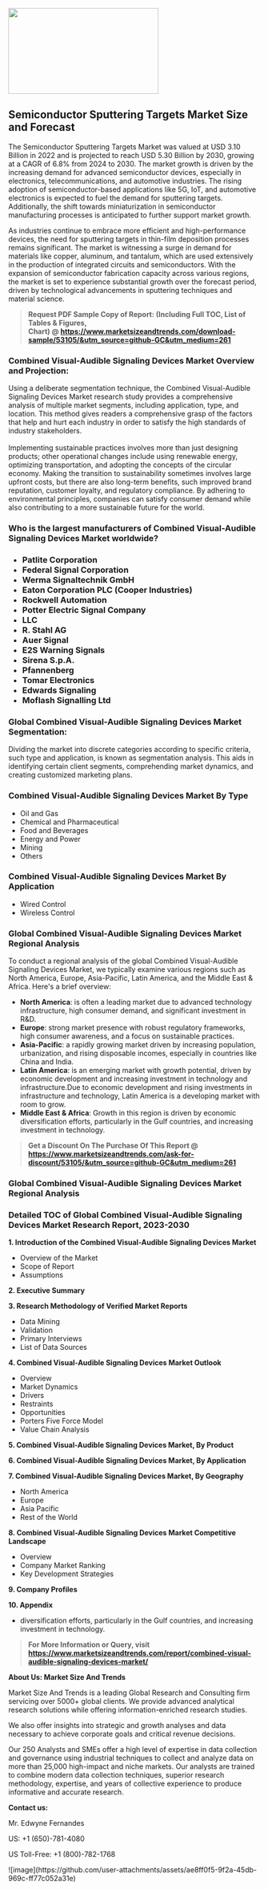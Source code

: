 <p><img class="alignnone size-medium wp-image-20088" src="https://ffe5etoiles.com/wp-content/uploads/2024/12/MST1-300x171.png" alt="" width="300" height="171" /></p><h2>Semiconductor Sputtering Targets Market Size and Forecast</h2><p>The Semiconductor Sputtering Targets Market was valued at USD 3.10 Billion in 2022 and is projected to reach USD 5.30 Billion by 2030, growing at a CAGR of 6.8% from 2024 to 2030. The market growth is driven by the increasing demand for advanced semiconductor devices, especially in electronics, telecommunications, and automotive industries. The rising adoption of semiconductor-based applications like 5G, IoT, and automotive electronics is expected to fuel the demand for sputtering targets. Additionally, the shift towards miniaturization in semiconductor manufacturing processes is anticipated to further support market growth.</p><p>As industries continue to embrace more efficient and high-performance devices, the need for sputtering targets in thin-film deposition processes remains significant. The market is witnessing a surge in demand for materials like copper, aluminum, and tantalum, which are used extensively in the production of integrated circuits and semiconductors. With the expansion of semiconductor fabrication capacity across various regions, the market is set to experience substantial growth over the forecast period, driven by technological advancements in sputtering techniques and material science.</p></p><blockquote id="" class=""><strong>Request PDF Sample Copy of Report: (Including Full TOC, List of Tables &amp; Figures, Chart)&nbsp;@&nbsp;<strong><a href="https://www.marketsizeandtrends.com/download-sample/53105/&utm_source=github-GC&utm_medium=261" target="_blank">https://www.marketsizeandtrends.com/download-sample/53105/&utm_source=github-GC&utm_medium=261</a></strong></strong></blockquote><h3 id="" class="">Combined Visual-Audible Signaling Devices Market&nbsp;Overview and Projection:</h3><p id="" class="">Using a deliberate segmentation technique, the Combined Visual-Audible Signaling Devices Market research study provides a comprehensive analysis of multiple market segments, including application, type, and location. This method gives readers a comprehensive grasp of the factors that help and hurt each industry in order to satisfy the high standards of industry stakeholders. <br /> <br />Implementing sustainable practices involves more than just designing products; other operational changes include using renewable energy, optimizing transportation, and adopting the concepts of the circular economy. Making the transition to sustainability sometimes involves large upfront costs, but there are also long-term benefits, such improved brand reputation, customer loyalty, and regulatory compliance. By adhering to environmental principles, companies can satisfy consumer demand while also contributing to a more sustainable future for the world.</p><h3 id="" class="">Who is the largest manufacturers of&nbsp;Combined Visual-Audible Signaling Devices Market worldwide?</h3><h3 class=""><p><ul><li>Patlite Corporation </li><li> Federal Signal Corporation </li><li> Werma Signaltechnik GmbH </li><li> Eaton Corporation PLC (Cooper Industries) </li><li> Rockwell Automation </li><li> Potter Electric Signal Company </li><li> LLC </li><li> R. Stahl AG </li><li> Auer Signal </li><li> E2S Warning Signals </li><li> Sirena S.p.A. </li><li> Pfannenberg </li><li> Tomar Electronics </li><li> Edwards Signaling </li><li> Moflash Signalling Ltd</li></ul></p></h3><h3 id="" class="">Global&nbsp;Combined Visual-Audible Signaling Devices Market Segmentation:</h3><p id="" class="">Dividing the market into discrete categories according to specific criteria, such type and application, is known as segmentation analysis. This aids in identifying certain client segments, comprehending market dynamics, and creating customized marketing plans.</p><h3 id="" class="">Combined Visual-Audible Signaling Devices Market&nbsp;By Type</h3><p><p><ul><li>Oil and Gas</li><li> Chemical and Pharmaceutical</li><li> Food and Beverages</li><li> Energy and Power</li><li> Mining</li><li> Others</p></li></ul></p></p><h3 id="" class="">Combined Visual-Audible Signaling Devices Market&nbsp;By Application</h3><p class=""><p><ul><li>Wired Control</li><li> Wireless Control</li></ul></p></p><h3 id="" class="">Global Combined Visual-Audible Signaling Devices Market Regional Analysis</h3><p id="" class="">To conduct a regional analysis of the global Combined Visual-Audible Signaling Devices Market, we typically examine various regions such as North America, Europe, Asia-Pacific, Latin America, and the Middle East &amp; Africa. Here's a brief overview:</p><ul><li><strong>North America</strong>: is often a leading market due to advanced technology infrastructure, high consumer demand, and significant investment in R&amp;D.</li><li><strong>Europe</strong>: strong market presence with robust regulatory frameworks, high consumer awareness, and a focus on sustainable practices.</li><li><strong>Asia-Pacific</strong>: a rapidly growing market driven by increasing population, urbanization, and rising disposable incomes, especially in countries like China and India.</li><li><strong>Latin America</strong>: is an emerging market with growth potential, driven by economic development and increasing investment in technology and infrastructure.Due to economic development and rising investments in infrastructure and technology, Latin America is a developing market with room to grow.</li><li><strong>Middle East &amp; Africa</strong>: Growth in this region is driven by economic diversification efforts, particularly in the Gulf countries, and increasing investment in technology.</li></ul><blockquote id="" class=""><strong>Get a Discount On The Purchase Of This Report @ <strong><a href="https://www.marketsizeandtrends.com/ask-for-discount/53105/&utm_source=github-GC&utm_medium=261" target="_blank">https://www.marketsizeandtrends.com/ask-for-discount/53105/&utm_source=github-GC&utm_medium=261</a></strong></strong></blockquote><h3 id="" class="">Global Combined Visual-Audible Signaling Devices Market Regional Analysis</h3><h3 id="" class="">Detailed TOC of Global Combined Visual-Audible Signaling Devices Market Research Report, 2023-2030</h3><p id="" class=""><strong>1. Introduction of the Combined Visual-Audible Signaling Devices Market</strong></p><ul><li>Overview of the Market</li><li>Scope of Report</li><li>Assumptions</li></ul><p id="" class=""><strong>2. Executive Summary</strong></p><p id="" class=""><strong>3. Research Methodology of Verified Market Reports</strong></p><ul><li>Data Mining</li><li>Validation</li><li>Primary Interviews</li><li>List of Data Sources</li></ul><p id="" class=""><strong>4. Combined Visual-Audible Signaling Devices Market Outlook</strong></p><ul><li>Overview</li><li>Market Dynamics</li><li>Drivers</li><li>Restraints</li><li>Opportunities</li><li>Porters Five Force Model</li><li>Value Chain Analysis</li></ul><p id="" class=""><strong>5. Combined Visual-Audible Signaling Devices Market, By Product</strong></p><p id="" class=""><strong>6. Combined Visual-Audible Signaling Devices Market, By Application</strong></p><p id="" class=""><strong>7. Combined Visual-Audible Signaling Devices Market, By Geography</strong></p><ul><li>North America</li><li>Europe</li><li>Asia Pacific</li><li>Rest of the World</li></ul><p id="" class=""><strong>8. Combined Visual-Audible Signaling Devices Market Competitive Landscape</strong></p><ul><li>Overview</li><li>Company Market Ranking</li><li>Key Development Strategies</li></ul><p id="" class=""><strong>9. Company Profiles</strong></p><p id="" class=""><strong>10. Appendix</strong></p><ul><li>diversification efforts, particularly in the Gulf countries, and increasing investment in technology.</li></ul><blockquote id="" class=""><strong>For More Information or Query, visit <strong><strong><a href="https://www.marketsizeandtrends.com/report/combined-visual-audible-signaling-devices-market/" target="_blank">https://www.marketsizeandtrends.com/report/combined-visual-audible-signaling-devices-market/</a></strong></strong></strong></blockquote><p id="" class=""><strong>About Us: Market Size And Trends</strong></p><p id="" class="">Market Size And Trends is a leading Global Research and Consulting firm servicing over 5000+ global clients. We provide advanced analytical research solutions while offering information-enriched research studies.</p><p id="" class="">We also offer insights into strategic and growth analyses and data necessary to achieve corporate goals and critical revenue decisions.</p><p id="" class="">Our 250 Analysts and SMEs offer a high level of expertise in data collection and governance using industrial techniques to collect and analyze data on more than 25,000 high-impact and niche markets. Our analysts are trained to combine modern data collection techniques, superior research methodology, expertise, and years of collective experience to produce informative and accurate research.</p><p id="" class=""><strong>Contact us:</strong></p><p id="" class="">Mr. Edwyne Fernandes</p><p id="" class="">US: +1 (650)-781-4080</p><p id="" class="">US Toll-Free: +1 (800)-782-1768</p>
![image](https://github.com/user-attachments/assets/ae8ff0f5-9f2a-45db-969c-ff77c052a31e)

